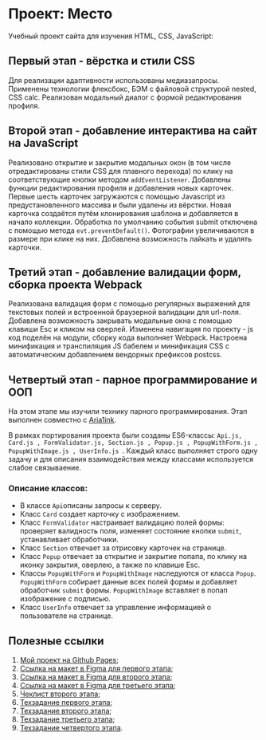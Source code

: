 # Проект: Место

Учебный проект сайта для изучения HTML, CSS, JavaScript:


## Первый этап - вёрстка и стили CSS

Для реализации адаптивности использованы медиазапросы.
Применены технологии флексбокс, БЭМ с файловой структурой nested, CSS calc.
Реализован модальный диалог с формой редактирования профиля.

## Второй этап - добавление интерактива на сайт на JavaScript

Реализовано открытие и закрытие модальных окон (в том числе отредактированы стили CSS для плавного перехода) по клику на соответствующие кнопки методом `addEventListener`.
Добавлены функции редактирования профиля и добавления новых карточек.
Первые шесть карточек загружаются с помощью Javascript из предустановленного массива и были удалены из вёрстки.
Новая карточка создаётся путём клонирования шаблона и добавляется в начало коллекции.
Обработка по умолчанию события submit отключена с помощью метода `evt.preventDefault()`.
Фотографии увеличиваются в размере при клике на них.
Добавлена возможность лайкать и удалять карточки.

## Третий этап - добавление валидации форм, сборка проекта Webpack

Реализована валидация форм с помощью регулярных выражений для текстовых полей и встроенной браузерной валидации для url-поля.
Добавлена возможность закрывать модальные окна с помощью клавиши Esc и кликом на оверлей.
Изменена навигация по проекту - js код поделён на модули, сборку кода выполняет Webpack.
Настроена минификация и транспиляция JS бабелем и минификация CSS с автоматическим добавлением вендорных префиксов postcss.

## Четвертый этап - парное программирование и ООП

На этом этапе мы изучили технику парного программирования. Этап выполнен совместно с [Aria1ink](https://github.com/Aria1ink).

В рамках портирования проекта были созданы ES6-классы: `Api.js, Сard.js , FormValidator.js, Section.js , Popup.js , PopupWithForm.js , PopupWithImage.js , UserInfo.js `.
Каждый класс выполняет строго одну задачу и для описания взаимодействия между классами используется слабое связываение.

### Описание классов:

- В классе `Api`описаны запросы к серверу.
- Класс `Card` создает карточку с изображением.
- Класс `FormValidator` настраивает валидацию полей формы: проверяет валидность поля, изменяет состояние кнопки `submit`, устанавливает обработчики.
- Класс `Section` отвечает за отрисовку карточек на странице.
- Класс `Popup` отвечает за открытие и закрытие попапа, по клику на иконку закрытия, оверлею, а также по клавише Esc.
- Классы `PopupWithForm` и `PopupWithImage` наследуются от класса `Popup`. `PopupWithForm` собирает данные всех полей формы и добавляет обработчик `submit` формы. `PopupWithImage` вставляет в попап изображение с подписью.
- Класс `UserInfo` отвечает за управление информацией о пользователе на странице.


## Полезные ссылки

1. [Мой проект на Github Pages](https://margo-yunanova.github.io/mesto-project);
1. [Ссылка на макет в Figma для первого этапа](https://www.figma.com/file/2cn9N9jSkmxD84oJik7xL7/JavaScript.-Sprint-4?node-id=28212%3A155);
1. [Ссылка на макет в Figma для второго этапа](https://www.figma.com/file/bjyvbKKJN2naO0ucURl2Z0/JavaScript.-Sprint-5);
1. [Ссылка на макет в Figma для третьего этапа](https://www.figma.com/file/kRVLKwYG3d1HGLvh7JFWRT/JavaScript.-Sprint-6?node-id=0%3A1);
1. [Чеклист второго этапа](https://code.s3.yandex.net/web-developer/checklists-pdf/web-plus/checklist-4.pdf);
1. [Техзадание первого этапа](https://code.s3.yandex.net/web-plus/static/second-month/mesto-project/index.html);
1. [Техзадание второго этапа](https://code.s3.yandex.net/web-plus/static/third-month/mesto-project/index.html);
1. [Техзадание третьего этапа](https://code.s3.yandex.net/web-developer/checklists-pdf/web-plus/checklist-8.pdf);
1. [Техзадание четвертого этапа](https://code.s3.yandex.net/web-developer/checklists-pdf/web-plus/checklist-10.pdf).
